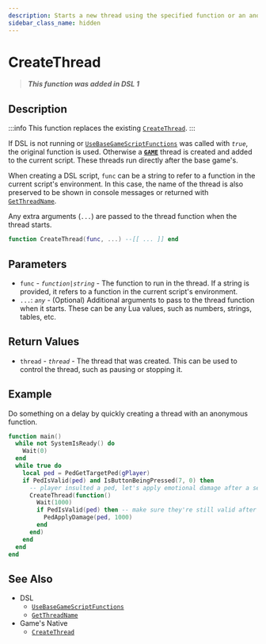 ```yaml
---
description: Starts a new thread using the specified function or an anonymous function.
sidebar_class_name: hidden
---
```


# CreateThread

> **_This function was added in DSL 1_**

## Description

:::info
This function replaces the existing [`CreateThread`](/docs/game-reference/global-functions/CreateThread).
:::

If DSL is not running or [`UseBaseGameScriptFunctions`](UseBaseGameScriptFunctions) was called with _`true`_, the original function is used. Otherwise a [**`GAME`**](/docs/dsl-reference/basic-concepts/scripts#thread-types) thread is created and added to the current script. These threads run directly after the base game's.

When creating a DSL script, `func` can be a string to refer to a function in the current script's environment. In this case, the name of the thread is also preserved to be shown in console messages or returned with [`GetThreadName`](./GetThreadName).

Any extra arguments (`...`) are passed to the thread function when the thread starts.

```lua
function CreateThread(func, ...) --[[ ... ]] end
```

## Parameters

- `func` - _`function|string`_ - The function to run in the thread. If a string is provided, it refers to a function in the current script's environment.
- `...`: _`any`_ - (Optional) Additional arguments to pass to the thread function when it starts. These can be any Lua values, such as numbers, strings, tables, etc.

## Return Values

- `thread` - _`thread`_ - The thread that was created. This can be used to control the thread, such as pausing or stopping it.

## Example

Do something on a delay by quickly creating a thread with an anonymous function.

```lua
function main()
  while not SystemIsReady() do
    Wait(0)
  end
  while true do
    local ped = PedGetTargetPed(gPlayer)
    if PedIsValid(ped) and IsButtonBeingPressed(7, 0) then
      -- player insulted a ped, let's apply emotional damage after a second delay
      CreateThread(function()
        Wait(1000)
        if PedIsValid(ped) then -- make sure they're still valid after waiting
          PedApplyDamage(ped, 1000)
        end
      end)
    end
  end
end
```

## See Also

- DSL
  - [`UseBaseGameScriptFunctions`](./UseBaseGameScriptFunctions)
  - [`GetThreadName`](./GetThreadName)
- Game's Native
  - [`CreateThread`](/docs/game-reference/global-functions/CreateThread)
